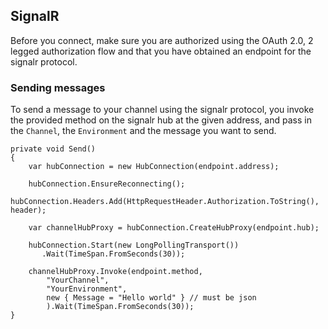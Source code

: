 ## SignalR

Before you connect, make sure you are authorized using the OAuth 2.0, 2 legged authorization flow and that you have obtained an endpoint for the signalr protocol.

### Sending messages

To send a message to your channel using the signalr protocol, you invoke the provided method on the signalr hub at the given address, and pass in the `Channel`, the `Environment` and the message you want to send. 

	private void Send()
    {
		var hubConnection = new HubConnection(endpoint.address);
            
        hubConnection.EnsureReconnecting();
        hubConnection.Headers.Add(HttpRequestHeader.Authorization.ToString(), header);

        var channelHubProxy = hubConnection.CreateHubProxy(endpoint.hub);

        hubConnection.Start(new LongPollingTransport())
           .Wait(TimeSpan.FromSeconds(30));

        channelHubProxy.Invoke(endpoint.method,
            "YourChannel",
            "YourEnvironment",
            new { Message = "Hello world" } // must be json
            ).Wait(TimeSpan.FromSeconds(30));
	}
